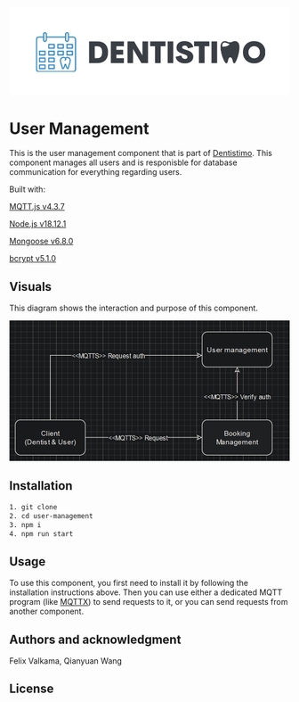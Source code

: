 ![Logo](./img/Logo_Dentistimo.png "Dentistimo logo")

# User Management

This is the user management component that is part of [Dentistimo](https://git.chalmers.se/courses/dit355/dit356-2022/t-6/t6-project). This component manages all users and is responisble for database communication for everything regarding users. 

Built with:

[MQTT.js v4.3.7](https://github.com/mqttjs)

[Node.js v18.12.1](https://nodejs.org/)

[Mongoose v6.8.0](https://mongoosejs.com/)

[bcrypt v5.1.0](https://www.npmjs.com/package/bcrypt?activeTab=readme)

## Visuals

This diagram shows the interaction and purpose of this component.

![Diagram](./img/DiagramV3.png "System Diagram")

## Installation

```
1. git clone 
2. cd user-management
3. npm i
4. npm run start

```

## Usage

To use this component, you first need to install it by following the installation instructions above. 
Then you can use either a dedicated MQTT program (like [MQTTX](https://mqttx.app/)) to send requests to it, or you can send requests from another component.

## Authors and acknowledgment

Felix Valkama, Qianyuan Wang

## License
